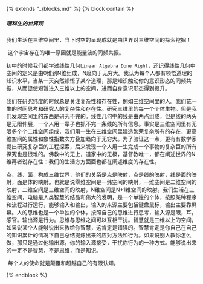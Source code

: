 {%  extends "../blocks.md"  %}
{%  block contain  %}
##### 理科生的世界观

​        我们生活在三维空间里，当下时空的呈现成就是由世界对三维空间的探索挖掘！

​        这个宇宙存在的唯一原因就是能量波的同频共振。

​        初中的时候我们都学过线性几何`Linear Algebra Done Right`，还记得线性几何中空间的定义是由0维到N维组成，N趋向于无穷大。我认为每个人都有领悟道理的知识水平，当某一天突然顿悟了某个道理，那是知识触动你的意识形态的同频共振，从而促使短暂进入三维以上的空间，进而自身意识形态得到提升。

​        我们在研究纬度的时候总是关注复杂性和存在性，例如三维空间里的人。我们花一生的时间思考和研究人的复杂性和存在性。研究三维里的每一个个体生物。但是我们发现空间里的东西是研究不完的。线性几何中的线是由两点组成，但是线的两头是无限伸展，一个人用一辈子也抓不完一条线的所有信息。事实是三维空间里有无限多个个二维空间组成，我们用一生在三维空间里建造繁荣复杂所有的存在，更高维空间的属性和象性指数次方叠加趋向于无穷大。为了验证这一点，更有有数学家提出研究复杂巨的工程探索，后来发现一个人用一生完成一个事物的复杂巨的所有探究也是很难的。佛教中的无上，道家中的无极，基督教唯一，都在阐述世界的N维再者说存在性：我们的生活方方面面也都在阐述维度的存在性。

​       点、线、面，构成三维世界，他们的关系是点是映射，点是线的映射，线是面的映射，面是体的映射。也就是说零维空间是一纬空间的映射，一维空间是二维空间的映射，二维空间是三维空间的映射，N维空间是N+1维空间的映射。我们生活在三维空间，电脑是人类智慧的结晶和伟大的发明，是一个单独的个体，按照某种程序和流程进行运行，能够输入和输出，输入的来源主要包括键盘鼠标，输出主要靠屏幕。人的思维也是一个单独的个体，按照自己的思维进行思考，输入源是眼，耳，感官。输出源是行为。思维与思维之间可以互相干扰。智慧就是三维以上的空间，如果说某个人能够说出来教给你智慧，这肯定是错误的。智慧肯定是你自己在自己的知识累计的情况下自己总结提炼出来的应对方法和行为。如果说别人教你怎么做，那只是通过他输出源，你的输入源接受，干扰你行为的一种方式。能够说出来的一定不是智慧，不是思维，而是知识。

​     每个人的使命就是颠覆和超越自己的有限认知。

{%  endblock   %}





